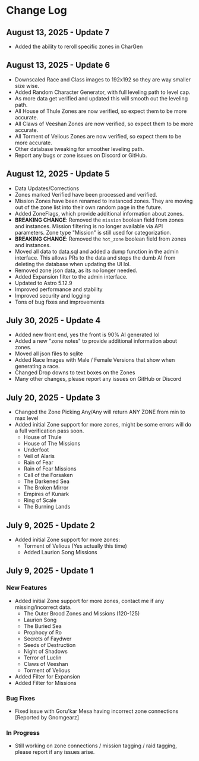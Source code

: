 # Change Log

## August 13, 2025 - Update 7
- Added the ability to reroll specific zones in CharGen

## August 13, 2025 - Update 6
- Downscaled Race and Class images to 192x192 so they are way smaller size wise.
- Added Random Character Generator, with full leveling path to level cap.
- As more data get verified and updated this will smooth out the leveling path.
- All House of Thule Zones are now verified, so expect them to be more accurate.
- All Claws of Veeshan Zones are now verified, so expect them to be more accurate.
- All Torment of Velious Zones are now verified, so expect them to be more accurate.
- Other database tweaking for smoother leveling path.
- Report any bugs or zone issues on Discord or GitHub.

## August 12, 2025 - Update 5
- Data Updates/Corrections
- Zones marked Verified have been processed and verified.
- Mission Zones have been renamed to instanced zones. They are moving out of the zone list into their own random page in the future.
- Added ZoneFlags, which provide additional information about zones.
- **BREAKING CHANGE**: Removed the `mission` boolean field from zones and instances. Mission filtering is no longer available via API parameters. Zone type "Mission" is still used for categorization.
- **BREAKING CHANGE**: Removed the `hot_zone` boolean field from zones and instances.
- Moved all data to data.sql and added a dump function in the admin interface. This allows PRs to the data and stops the dumb AI from deleting the database when updating the UI lol.
- Removed zone json data, as its no longer needed.
- Added Expansion filter to the admin interface.
- Updated to Astro 5.12.9
- Improved performance and stability
- Improved security and logging
- Tons of bug fixes and improvements

## July 30, 2025 - Update 4
- Added new front end, yes the front is 90% AI generated lol
- Added a new "zone notes" to provide additional information about zones.
- Moved all json files to sqlite
- Added Race Images with Male / Female Versions that show when generating a race.
- Changed Drop downs to text boxes on the Zones
- Many other changes, please report any issues on GitHub or Discord

## July 20, 2025 - Update 3
- Changed the Zone Picking Any/Any will return ANY ZONE from min to max level
- Added initial Zone support for more zones, might be some errors will do a full verification pass soon.
  - House of Thule
  - House of The Missions
  - Underfoot
  - Veil of Alaris
  - Rain of Fear
  - Rain of Fear Missions
  - Call of the Forsaken
  - The Darkened Sea
  - The Broken Mirror
  - Empires of Kunark
  - Ring of Scale
  - The Burning Lands

## July 9, 2025 - Update 2
- Added initial Zone support for more zones:
  - Torment of Velious (Yes actually this time)
  - Added Laurion Song Missions

## July 9, 2025 - Update 1
### New Features
- Added initial Zone support for more zones, contact me if any missing/incorrect data.
  - The Outer Brood Zones and Missions (120-125)
  - Laurion Song
  - The Buried Sea
  - Prophocy of Ro
  - Secrets of Faydwer
  - Seeds of Destruction
  - Night of Shadows
  - Terror of Luclin
  - Claws of Veeshan
  - Torment of Velious
- Added Filter for Expansion
- Added Filter for Missions

### Bug Fixes
- Fixed issue with Goru'kar Mesa having incorrect zone connections [Reported by Gnomgearz]

### In Progress
- Still working on zone connections / mission tagging / raid tagging, please report if any issues arise.
